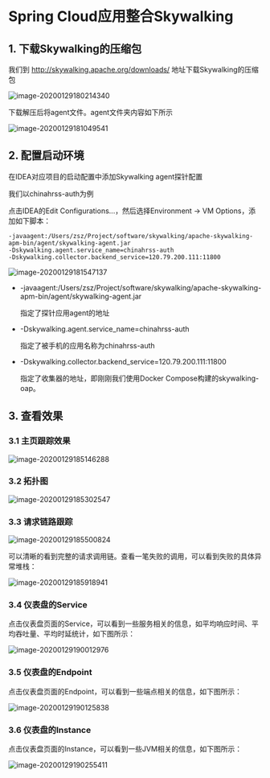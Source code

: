 # Spring Cloud应用整合Skywalking

## 1. 下载Skywalking的压缩包

我们到 http://skywalking.apache.org/downloads/ 地址下载Skywalking的压缩包

![image-20200129180214340](https://zszblog.oss-cn-beijing.aliyuncs.com/zszblog/blogimage-master/img/image-20200129180214340.png)

下载解压后将agent文件。agent文件夹内容如下所示

![image-20200129181049541](https://zszblog.oss-cn-beijing.aliyuncs.com/zszblog/blogimage-master/img/image-20200129181049541.png)

## 2. 配置启动环境

在IDEA对应项目的启动配置中添加Skywalking agent探针配置

我们以chinahrss-auth为例

点击IDEA的Edit Configurations...，然后选择Environment -> VM Options，添加如下脚本：

```
-javaagent:/Users/zsz/Project/software/skywalking/apache-skywalking-apm-bin/agent/skywalking-agent.jar
-Dskywalking.agent.service_name=chinahrss-auth
-Dskywalking.collector.backend_service=120.79.200.111:11800
```

![image-20200129181547137](https://zszblog.oss-cn-beijing.aliyuncs.com/zszblog/blogimage-master/img/image-20200129181547137.png)

- -javaagent:/Users/zsz/Project/software/skywalking/apache-skywalking-apm-bin/agent/skywalking-agent.jar

  指定了探针应用agent的地址

- -Dskywalking.agent.service_name=chinahrss-auth

  指定了被手机的应用名称为chinahrss-auth

- -Dskywalking.collector.backend_service=120.79.200.111:11800

  指定了收集器的地址，即刚刚我们使用Docker Compose构建的skywalking-oap。

## 3. 查看效果

### 3.1 主页跟踪效果

![image-20200129185146288](https://zszblog.oss-cn-beijing.aliyuncs.com/zszblog/blogimage-master/img/image-20200129185146288.png)

### 3.2 拓扑图

![image-20200129185302547](https://zszblog.oss-cn-beijing.aliyuncs.com/zszblog/blogimage-master/img/image-20200129185302547.png)

### 3.3 请求链路跟踪

![image-20200129185500824](https://zszblog.oss-cn-beijing.aliyuncs.com/zszblog/blogimage-master/img/image-20200129185500824.png)

可以清晰的看到完整的请求调用链。查看一笔失败的调用，可以看到失败的具体异常堆栈：

![image-20200129185918941](https://zszblog.oss-cn-beijing.aliyuncs.com/zszblog/blogimage-master/img/image-20200129185918941.png)

### 3.4 仪表盘的Service

点击仪表盘页面的Service，可以看到一些服务相关的信息，如平均响应时间、平均吞吐量、平均时延统计，如下图所示：

![image-20200129190012976](https://zszblog.oss-cn-beijing.aliyuncs.com/zszblog/blogimage-master/img/image-20200129190012976.png)

### 3.5 仪表盘的Endpoint

点击仪表盘页面的Endpoint，可以看到一些端点相关的信息，如下图所示：

![image-20200129190125838](https://zszblog.oss-cn-beijing.aliyuncs.com/zszblog/blogimage-master/img/image-20200129190125838.png)

### 3.6 仪表盘的Instance

点击仪表盘页面的Instance，可以看到一些JVM相关的信息，如下图所示：

![image-20200129190255411](https://zszblog.oss-cn-beijing.aliyuncs.com/zszblog/blogimage-master/img/image-20200129190255411.png)

